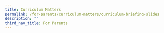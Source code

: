 ```yaml
---
title: Curriculum Matters
permalink: /for-parents/curriculum-matters/curriculum-briefing-slides
description: ""
third_nav_title: For Parents
---
```


